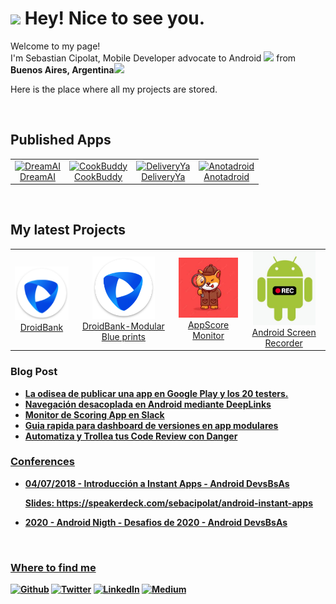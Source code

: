 
<h1><img src="https://emojis.slackmojis.com/emojis/images/1531849430/4246/blob-sunglasses.gif?1531849430" width="30"/> Hey! Nice to see you.</h1>
<p>Welcome to my page! </br> I'm Sebastian Cipolat, Mobile Developer advocate to Android <img src="https://raw.githubusercontent.com/rahul-jha98/github_readme_icons/main/language_and_tools/square/android/android.svg" width="25"/> from  <b>Buenos Aires, Argentina</b><img src="https://cdn-icons-png.flaticon.com/512/555/555615.png" width="25"/>

Here is the place where all my projects are stored.
</h1>
<br/>

## Published Apps

<table>
  <tr>
    <td align="center">
      <a href="https://play.google.com/store/apps/details?id=com.dreamai.app">
        <img src="https://play-lh.googleusercontent.com/A1AhW9wVRgHcYVfqW8965VK4Yp1m1Ae1C70dyqmOJ4tauT_3W3_XKhQum4ln8LD3-w=s48-rw" width="100px;" alt="DreamAI"/>
      </a>
      <br />
      <a href="https://play.google.com/store/apps/details?id=com.dreamai.app">DreamAI</a>
    </td>
    <td align="center">
      <a href="https://play.google.com/store/apps/details?id=com.cookbuddy.app">
        <img src="https://lh3.googleusercontent.com/D_uiMEEN9GKejPpLbua8HxEMZZqSvIV8aR3cFwzYXD18TjIA4aNaUu125CiYSnwi5X8" width="100px;" alt="CookBuddy"/>
      </a>
      <br />
      <a href="https://play.google.com/store/apps/details?id=com.cookbuddy.app">CookBuddy</a>
    </td>
      <td align="center">
      <a href="https://play.google.com/store/apps/details?id=com.cipolat.deliveryya">
        <img src="https://play-lh.googleusercontent.com/8lt2hesa4HuwS9pbsg6xMOr_0Z-IIeESPtLgIrgjOtARxfS9QAoJhmkk_YhOOfWrV-4=w240-h480-rw" width="100px;" alt="DeliveryYa"/>
      </a>
      <br />
      <a href="https://play.google.com/store/apps/details?id=com.cipolat.deliveryya">DeliveryYa</a>
    </td>
      <td align="center">
      <a href="httpshttps://play.google.com/store/apps/details?id=cipolat.Anotadroid">
        <img src="https://lh3.googleusercontent.com/yBSwtyn_TvLSAJlcwc6LZsMMix3Txw34EKsycCVxWfd7vRpOFczC3vLzCUc7XTx_wnsI" width="100px;" alt="Anotadroid"/>
      </a>
      <br />
      <a href="https://play.google.com/store/apps/details?id=cipolat.Anotadroid">Anotadroid</a>
    </td>
  </tr>
</table>
</h1>
<br/>

## My latest Projects 
<table>
  <tr>
    <td align="center">
      <a href="https://github.com/sebacipolat/DroidBank">
        <img src="https://raw.githubusercontent.com/sebacipolat/DroidBank/main/app/src/main/res/mipmap-xxxhdpi/ic_launcher.png" width="100px;" alt="DreamAI"/>
      </a>
      <br />
      <a href="https://github.com/sebacipolat/DroidBank">DroidBank</a>
    </td>
    <td align="center">
      <a href="https://github.com/sebacipolat/DroidBank-modular">
        <img src="https://raw.githubusercontent.com/sebacipolat/DroidBank/main/app/src/main/res/mipmap-xxxhdpi/ic_launcher.png" width="100px;" alt="DreamAI"/>
      </a>
      <br />
      <a href="https://github.com/sebacipolat/DroidBank-modular">DroidBank-Modular Blue prints</a>
    </td>
        <td align="center">
      <a href="https://github.com/sebacipolat/app-score-monitor">
        <img src="https://raw.githubusercontent.com/sebacipolat/app-score-monitor/master/images/dog_inspector.jpeg" width="100px;" alt="DreamAI"/>
      </a>
      <br />
      <a href="https://github.com/sebacipolat/app-score-monitor">AppScore Monitor</a>
    </td>
            <td align="center">
      <a href="https://github.com/sebacipolat/android_screen_recorder">
        <img src="https://raw.githubusercontent.com/sebacipolat/android_screen_recorder/master/recorder_icon.png" width="100px;" alt="DreamAI"/>
      </a>
      <br />
      <a href="https://github.com/sebacipolat/android_screen_recorder">Android Screen Recorder
</a>
    </td>
  </tr>
</table>

### Blog Post

<ul>
  <li><a href="https://medium.com/@sebastiancipolat/la-odisea-de-publicar-una-app-en-google-play-y-los-20-testers-8cc315f4d0f1"><b>La odisea de publicar una app en Google Play y los 20 testers.</i></li>
  <li><a href="https://medium.com/@sebastiancipolat/navegaci%C3%B3n-desacoplada-mediante-deeplinks-en-android-ecf9e28bb797"><b>Navegación desacoplada en Android mediante DeepLinks</i></li>
  <li><a href="https://medium.com/@sebastiancipolat/monitor-de-scoring-app-en-slack-319bd5a41516"><b>Monitor de Scoring App en Slack</i></li>
  <li><a href="https://medium.com/@sebastiancipolat/guia-rapida-para-dashboard-de-versiones-en-app-modulares-51cc7c878df"><b>Guia rapida para dashboard de versiones en app modulares</i></li>
  <li><a href="https://medium.com/@sebastiancipolat/automatiza-y-trollea-tus-codes-review-con-danger-ae5853cebd1a"><b>Automatiza y Trollea tus Code Review con Danger</i></li>
</ul>

### Conferences

<ul>
  <li><a href="https://www.youtube.com/watch?v=RZypl0oP7fA&t=265s"><b>04/07/2018 - Introducción a Instant Apps - Android DevsBsAs
    
  Slides: https://speakerdeck.com/sebacipolat/android-instant-apps
</i>
  <li><a href="https://speakerdeck.com/sebacipolat/android-resumen-2020"><b>2020 - Android Nigth - Desafios de 2020 - Android DevsBsAs

</ul>
<br/>
<h3>Where to find me</h3>
<p>
<a href="https://github.com/sebacipolat" target="_blank"><img alt="Github" src="https://img.shields.io/badge/GitHub-%2312100E.svg?&style=for-the-badge&logo=Github&logoColor=white" /></a>
<a href="https://twitter.com/seba_cipolat" target="_blank"><img alt="Twitter" src="https://img.shields.io/badge/twitter-%231DA1F2.svg?&style=for-the-badge&logo=twitter&logoColor=white" /></a> 
<a href="https://www.linkedin.com/in/sebastiancipolat/" target="_blank"><img alt="LinkedIn" src="https://img.shields.io/badge/linkedin-%230077B5.svg?&style=for-the-badge&logo=linkedin&logoColor=white" /></a> <a href="https://medium.com/@sebastiancipolat" target="_blank"><img alt="Medium" src="https://img.shields.io/badge/medium-%2312100E.svg?&style=for-the-badge&logo=medium&logoColor=white" /></a>
</p>

